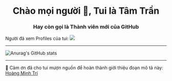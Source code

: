 <h1 align="center">Chào mọi người 👋, Tui là Tâm Trần</h1>
<h3 align="center">Hay còn gọi là Thành viên mới của GitHub</h3>


Người đã xem Profiles của tui: ![](https://komarev.com/ghpvc/?username=trtamgamer&color=orange)

---

![Anurag's GitHub stats](https://github-readme-stats.vercel.app/api?username=trtamgamer&show_icons=true&theme=gruvbox)

---

👏 Cảm ơn đã cho tui mượn nguồn để hoàn thành giới thiệu đoạn mô tả này: [Hoàng Minh Trí](https://github.com/HMT2008/) 


<!--
**trtamgamer/trtamgamer** is a ✨ _special_ ✨ repository because its `README.md` (this file) appears on your GitHub profile.

Here are some ideas to get you started:

- 🔭 I’m currently working on ...
- 🌱 I’m currently learning ...
- 👯 I’m looking to collaborate on ...
- 🤔 I’m looking for help with ...
- 💬 Ask me about ...
- 📫 How to reach me: ...
- 😄 Pronouns: ...
- ⚡ Fun fact: ...
-->
